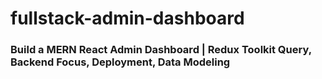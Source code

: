 # fullstack-admin-dashboard

### Build a MERN React Admin Dashboard | Redux Toolkit Query, Backend Focus, Deployment, Data Modeling
